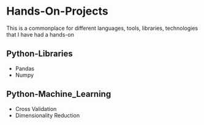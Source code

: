 # Hands-On-Projects

This is a commonplace for different languages, tools, libraries, technologies that I have had a hands-on

## Python-Libraries

* Pandas
* Numpy

## Python-Machine_Learning

* Cross Validation
* Dimensionality Reduction
